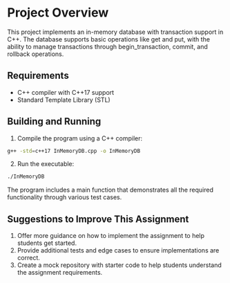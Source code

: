 # Project Overview
This project implements an in-memory database with transaction support in C++. The database supports basic operations like get and put, with the ability to manage transactions through begin_transaction, commit, and rollback operations.

## Requirements
- C++ compiler with C++17 support
- Standard Template Library (STL)

## Building and Running
1. Compile the program using a C++ compiler:
```bash
g++ -std=c++17 InMemoryDB.cpp -o InMemoryDB
```

2. Run the executable:
```bash
./InMemoryDB
```
The program includes a main function that demonstrates all the required functionality through various test cases.

## Suggestions to Improve This Assignment
1. Offer more guidance on how to implement the assignment to help students get started.
2. Provide additional tests and edge cases to ensure implementations are correct.
3. Create a mock repository with starter code to help students understand the assignment requirements.